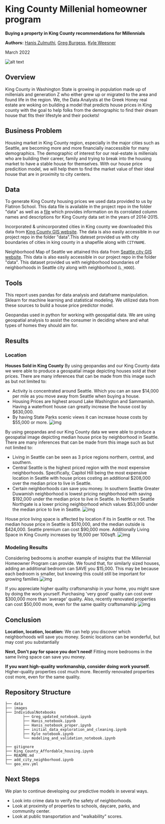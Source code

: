 # King County Millenial homeowner program

**Buying a property in King County recommendations for Millennials**

**Authors:** [Hanis Zulmuthi](https://github.com/hanis-z), [Greg Burgess](https://github.com/gcburgess), [Kyle Weesner](https://github.com/KyleWeesner)

March 2022

![alt text](https://www.condosky.com/wp-content/uploads/2019/06/Young-Families-Condos-Toronto-e1561577724820.jpg)

## Overview
King County in Washington State is growing in population made up of millenials and generation Z who either grew up or migrated to the area and found life in the region. We, the Data Analysts at the Greek Honey real estate are woking on building a model that predicts house prices in King county with the goal to help folks from the demographic to find their dream house that fits their lifestyle and their pockets!
 
## Business Problem
Housing market in King County region, especially in the major cities such as Seattle, are becoming more and more financially inaccessible for many demographics. The demographic of interest for our real-estate is millenials who are building their career, family and trying to break into the housing market to have a stable house for themselves. With our house price predicition model, we will help them to find the market value of their ideal house that are in proximity to city centers.
  
## Data 
To generate King County housing prices we used data provided to us by Flatiron School. This data file is available in the project repo in the folder "data" as well as a [file](data/column_names.md) which provides information on its corrolated column names and descriptions for King County data set in the years of 2014-2015.

Incorporated & unincorporated cities in King county we downloaded this data from [King County GIS website](https://gis-kingcounty.opendata.arcgis.com/datasets/kingcounty::cities-and-unincorporated-king-county-city-kc-area/explore?location=47.430582%2C-121.809200%2C10.02). The data is also easily accessible in our project repo in the folder "data".This dateset provided us with city boundaries of cities in king county in a shapefile along with `CITYNAME`.

Neighborhood Map of Seattle we attained this data from [Seattle city GIS website](https://data-seattlecitygis.opendata.arcgis.com/datasets/neighborhood-map-atlas-districts/explore?location=47.628714%2C-122.338313%2C11.43%5D). This data is also easily accessible in our project repo in the folder "data". This dataset provided us with neighborhood boundaries of neighborhoods in Seattle city along with neighborhood (`L_HOOD`).

## Tools
This report uses pandas for data analysis and dataframe manipulation. Sklearn for machine learning and statistical modeling. We utilized data from these sources to build a house price predictor model.

Geopandas used in python for working with geospatial data.   We are using geospatial analysis to assist the consumer in deciding where and what types of homes they should aim for.


## Results
### Location  
**Houses Sold in King County**
By using geopandas and our King County data we were able to produce a geospatial image depicting houses sold at their prices.  There are many inferences that can be made from this image such as but not limited to:
* Activity is concentrated around Seattle.  Which you can an save $14,000 per mile as you move away from Seattle when buying a house.  
* Housing Prices are highest around Lake Washington and Sammamish.  Having a waterfront house can greatly increase the house cost by $630,000.
* By having State Parks scenic views it can increase house costs by $55,000 or more.
![img](./Images/property_price_map.jpg)

By using geopandas and our King County data we were able to produce a geospatial image depicting median house price by neighborhood in Seattle.  There are many inferences that can be made from this image such as but not limited to:
* Living in Seattle can be seen as 3 price regions northern, central, and southern. 
* Central Seattle is the highest priced region with the most expensive neighborhoods.  Specifically, Capitol Hill being the most expensive location in Seattle with house prices costing an additional $208,000 over the median price to live in Seattle.  
* Certain neighborhoods can save you money. In southern Seattle Greater Duwamish neighborhood is lowest pricing neighborhood with saving $192,000 under the median price to live in Seattle. In Northern Seattle Northgate is a lower pricing neighborhood which values $53,000 under the median price to live in Seattle.
![img](./Images/mean_price_by_neighborhood_map.jpg)

House price living space is affected by location if its in Seattle or not.  The median house price in Seattle is $510,000, and the median outside is $424,000.  Seattle premium can cost $90,000 more.  Additionally Living Space in King County increases by 18,000 per 100sqft.
![img](./Images/price_by_living_space.jpg)


### Modeling Results 
Considering bedrooms is another example of insights that the Millennial Homeowner Program can provide.  We found that, for similarly sized houses, adding an additional bedroom can SAVE you $15,000.  This may be because each bedroom is smaller, but knowing this could still be important for growing families
![img](./Images/lmplot_price-vs-sqft_living-by_bedrooms.jpg)

If you appreciate higher quality craftsmanship in your home, you might save by doing the work yourself.  Purchasing 'very good' quality can cost over $300,000 more than 'average' quality.  Also, recently renovated properties can cost $50,000 more, even for the same quality craftsmanship
![img](./Images/barplot_price-vs-grade-by-renovated.jpg)

## Conclusion
**Location, location, location:**
We can help you discover which neighborhoods will save you money.  Scenic locations can be wonderful, but may cost you substantially

**Next, Don't pay for space you don't need!**
Fitting more bedrooms in the same living space can save you money.

**If you want high-quality workmanship, consider doing work yourself.**
Higher-quality properties cost much more.  Recently renovated properties cost more, even for the same quality. 

  
## Repository Structure
  ```
├── data  
├── images
├── IndividualNotebooks  
│       ├── Greg_updated_notebook.ipynb
│       ├── Hanis_notebook.ipynb
│       ├── Hanis_notebook_proper.ipynb
│       ├── initial_data_exploration_and_cleaning.ipynb
│       ├── Kyle notebook.ipynb
│       └── modeling_and_validation_notebook.ipynb
│
├── gitignore
├── King_County_Affordable_housing.ipynb 
├── README.md
├── add_city_neighborhood.ipynb
└── geo_env.yml 
  ```
## Next Steps  
We plan to continue developing our predictive models in several ways. 
* Look into crime data to verify the safety of neighborhoods. 
* Look at proximity of properties to schools, daycare, parks, and community center.
* Look at public transportation and "walkability" scores.
